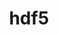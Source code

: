 ---
title: "hdf5"
layout: cache
categories: [package, develop]
meta: {"versions": ["1.10.7", "1.12.2", "1.12.3", "1.14.3", "1.8.23"], "compilers": ["apple-clang@=15.0.0", "cce@=15.0.1", "gcc@=10.3.0", "gcc@=11.1.0", "gcc@=11.3.0", "gcc@=11.4.0", "gcc@=7.3.1", "gcc@=7.5.0", "gcc@=9.4.0"], "oss": ["amzn2", "rhel8", "sle_hpc15", "ubuntu18.04", "ubuntu20.04", "ubuntu22.04", "ventura"], "platforms": ["darwin", "linux"], "targets": ["aarch64", "neoverse_n1", "neoverse_v1", "ppc64le", "x86_64_v3", "x86_64_v4", "zen4"], "stacks": ["aws-isc", "aws-isc-aarch64", "data-vis-sdk", "e4s", "e4s-cray-rhel", "e4s-cray-sles", "e4s-neoverse_v1", "e4s-oneapi", "e4s-power", "e4s-rocm-external", "ml-darwin-aarch64-mps", "ml-linux-x86_64-cpu", "ml-linux-x86_64-cuda", "ml-linux-x86_64-rocm", "radiuss", "radiuss-aws", "radiuss-aws-aarch64", "root", "tutorial"], "num_specs": 78, "num_specs_by_stack": {"root": 78, "ml-darwin-aarch64-mps": 2, "radiuss-aws-aarch64": 8, "aws-isc-aarch64": 4, "radiuss-aws": 4, "aws-isc": 2, "e4s-cray-rhel": 6, "e4s-cray-sles": 9, "radiuss": 3, "e4s-neoverse_v1": 4, "e4s-power": 4, "data-vis-sdk": 4, "e4s": 7, "e4s-rocm-external": 2, "e4s-oneapi": 4, "ml-linux-x86_64-cuda": 4, "ml-linux-x86_64-cpu": 4, "ml-linux-x86_64-rocm": 4, "tutorial": 5}}
spec_details: [{"hash": "w6j44mesx6oxnxbt3a5agaureo7ikvd2", "compiler": "apple-clang@=15.0.0", "versions": ["1.14.3"], "os": "ventura", "platform": "darwin", "target": "aarch64", "variants": ["api=default", "build_system=cmake", "build_type=Release", "~cxx", "~fortran", "generator=make", "+hl", "~ipo", "~java", "~map", "+mpi", "+shared", "~subfiling", "~szip", "~threadsafe", "+tools"], "stacks": ["root", "ml-darwin-aarch64-mps"], "size": "-", "tarball": "https://binaries.spack.io/develop/build_cache/darwin-ventura-aarch64/apple-clang-15.0.0/hdf5-1.14.3/darwin-ventura-aarch64-apple-clang-15.0.0-hdf5-1.14.3-w6j44mesx6oxnxbt3a5agaureo7ikvd2.spack"}, {"hash": "mkxjnukmoxqcc5aio3cix25zhbnwqliu", "compiler": "apple-clang@=15.0.0", "versions": ["1.14.3"], "os": "ventura", "platform": "darwin", "target": "aarch64", "variants": ["api=default", "build_system=cmake", "build_type=Release", "~cxx", "~fortran", "generator=make", "+hl", "~ipo", "~java", "~map", "+mpi", "+shared", "~subfiling", "~szip", "~threadsafe", "+tools"], "stacks": ["root", "ml-darwin-aarch64-mps"], "size": "-", "tarball": "https://binaries.spack.io/develop/build_cache/darwin-ventura-aarch64/apple-clang-15.0.0/hdf5-1.14.3/darwin-ventura-aarch64-apple-clang-15.0.0-hdf5-1.14.3-mkxjnukmoxqcc5aio3cix25zhbnwqliu.spack"}, {"hash": "2piynmoobma62sht6pl5xry23akftr3j", "compiler": "gcc@=7.3.1", "versions": ["1.8.23"], "os": "amzn2", "platform": "linux", "target": "aarch64", "variants": ["api=default", "build_system=cmake", "build_type=Release", "~cxx", "~fortran", "generator=make", "~hl", "~ipo", "+mpi", "+shared", "~szip", "~threadsafe", "+tools"], "stacks": ["radiuss-aws-aarch64", "root"], "size": "-", "tarball": "https://binaries.spack.io/develop/build_cache/linux-amzn2-aarch64/gcc-7.3.1/hdf5-1.8.23/linux-amzn2-aarch64-gcc-7.3.1-hdf5-1.8.23-2piynmoobma62sht6pl5xry23akftr3j.spack"}, {"hash": "suwgpa5pzandcepqpzhfvzpvi5xkcnt5", "compiler": "gcc@=7.3.1", "versions": ["1.8.23"], "os": "amzn2", "platform": "linux", "target": "aarch64", "variants": ["api=default", "build_system=cmake", "build_type=Release", "~cxx", "~fortran", "generator=make", "~hl", "~ipo", "+mpi", "+shared", "~szip", "~threadsafe", "+tools"], "stacks": ["radiuss-aws-aarch64", "root"], "size": "-", "tarball": "https://binaries.spack.io/develop/build_cache/linux-amzn2-aarch64/gcc-7.3.1/hdf5-1.8.23/linux-amzn2-aarch64-gcc-7.3.1-hdf5-1.8.23-suwgpa5pzandcepqpzhfvzpvi5xkcnt5.spack"}, {"hash": "ibppcrhogpcpcngiwhj5lsiihn53i2tt", "compiler": "gcc@=7.3.1", "versions": ["1.14.3"], "os": "amzn2", "platform": "linux", "target": "aarch64", "variants": ["api=default", "build_system=cmake", "build_type=Release", "~cxx", "~fortran", "generator=make", "~hl", "~ipo", "~java", "~map", "+mpi", "+shared", "~subfiling", "~szip", "~threadsafe", "+tools"], "stacks": ["radiuss-aws-aarch64", "root"], "size": "-", "tarball": "https://binaries.spack.io/develop/build_cache/linux-amzn2-aarch64/gcc-7.3.1/hdf5-1.14.3/linux-amzn2-aarch64-gcc-7.3.1-hdf5-1.14.3-ibppcrhogpcpcngiwhj5lsiihn53i2tt.spack"}, {"hash": "effp4lggtwrbllrvk7mp4nj5hsrsaoeo", "compiler": "gcc@=7.3.1", "versions": ["1.14.3"], "os": "amzn2", "platform": "linux", "target": "aarch64", "variants": ["api=default", "build_system=cmake", "build_type=Release", "~cxx", "~fortran", "generator=make", "~hl", "~ipo", "~java", "~map", "+mpi", "+shared", "~subfiling", "~szip", "~threadsafe", "+tools"], "stacks": ["radiuss-aws-aarch64", "root"], "size": "-", "tarball": "https://binaries.spack.io/develop/build_cache/linux-amzn2-aarch64/gcc-7.3.1/hdf5-1.14.3/linux-amzn2-aarch64-gcc-7.3.1-hdf5-1.14.3-effp4lggtwrbllrvk7mp4nj5hsrsaoeo.spack"}, {"hash": "ifa4kchyaeube4zmnpyzq4acxmuwgrpr", "compiler": "gcc@=7.3.1", "versions": ["1.14.3"], "os": "amzn2", "platform": "linux", "target": "aarch64", "variants": ["api=default", "build_system=cmake", "build_type=Release", "~cxx", "+fortran", "generator=make", "+hl", "~ipo", "~java", "~map", "+mpi", "+shared", "~subfiling", "~szip", "~threadsafe", "+tools"], "stacks": ["root", "aws-isc-aarch64"], "size": "-", "tarball": "https://binaries.spack.io/develop/build_cache/linux-amzn2-aarch64/gcc-7.3.1/hdf5-1.14.3/linux-amzn2-aarch64-gcc-7.3.1-hdf5-1.14.3-ifa4kchyaeube4zmnpyzq4acxmuwgrpr.spack"}, {"hash": "sbnvod7u4kxywbmoxrpcaahutnppewx3", "compiler": "gcc@=7.3.1", "versions": ["1.14.3"], "os": "amzn2", "platform": "linux", "target": "aarch64", "variants": ["api=default", "build_system=cmake", "build_type=Release", "~cxx", "+fortran", "generator=make", "+hl", "~ipo", "~java", "~map", "+mpi", "+shared", "~subfiling", "~szip", "~threadsafe", "+tools"], "stacks": ["root", "aws-isc-aarch64"], "size": "-", "tarball": "https://binaries.spack.io/develop/build_cache/linux-amzn2-aarch64/gcc-7.3.1/hdf5-1.14.3/linux-amzn2-aarch64-gcc-7.3.1-hdf5-1.14.3-sbnvod7u4kxywbmoxrpcaahutnppewx3.spack"}, {"hash": "wx65oyl555qv5wvefjgnb3stcswx7kml", "compiler": "gcc@=7.3.1", "versions": ["1.8.23"], "os": "amzn2", "platform": "linux", "target": "neoverse_n1", "variants": ["api=default", "build_system=cmake", "build_type=Release", "~cxx", "~fortran", "generator=make", "~hl", "~ipo", "+mpi", "+shared", "~szip", "~threadsafe", "+tools"], "stacks": ["radiuss-aws-aarch64", "root"], "size": "-", "tarball": "https://binaries.spack.io/develop/build_cache/linux-amzn2-neoverse_n1/gcc-7.3.1/hdf5-1.8.23/linux-amzn2-neoverse_n1-gcc-7.3.1-hdf5-1.8.23-wx65oyl555qv5wvefjgnb3stcswx7kml.spack"}, {"hash": "v2he4lygxdnhc5y3svlltsx3fliiysxe", "compiler": "gcc@=7.3.1", "versions": ["1.8.23"], "os": "amzn2", "platform": "linux", "target": "neoverse_n1", "variants": ["api=default", "build_system=cmake", "build_type=Release", "~cxx", "~fortran", "generator=make", "~hl", "~ipo", "+mpi", "+shared", "~szip", "~threadsafe", "+tools"], "stacks": ["radiuss-aws-aarch64", "root"], "size": "-", "tarball": "https://binaries.spack.io/develop/build_cache/linux-amzn2-neoverse_n1/gcc-7.3.1/hdf5-1.8.23/linux-amzn2-neoverse_n1-gcc-7.3.1-hdf5-1.8.23-v2he4lygxdnhc5y3svlltsx3fliiysxe.spack"}, {"hash": "v2hcpgv72qmytfmiqdbrwtfyllclgygh", "compiler": "gcc@=7.3.1", "versions": ["1.14.3"], "os": "amzn2", "platform": "linux", "target": "neoverse_n1", "variants": ["api=default", "build_system=cmake", "build_type=Release", "~cxx", "~fortran", "generator=make", "~hl", "~ipo", "~java", "~map", "+mpi", "+shared", "~subfiling", "~szip", "~threadsafe", "+tools"], "stacks": ["radiuss-aws-aarch64", "root"], "size": "-", "tarball": "https://binaries.spack.io/develop/build_cache/linux-amzn2-neoverse_n1/gcc-7.3.1/hdf5-1.14.3/linux-amzn2-neoverse_n1-gcc-7.3.1-hdf5-1.14.3-v2hcpgv72qmytfmiqdbrwtfyllclgygh.spack"}, {"hash": "nijcjyf33okcesq2effbmkot2p62cqac", "compiler": "gcc@=7.3.1", "versions": ["1.14.3"], "os": "amzn2", "platform": "linux", "target": "neoverse_n1", "variants": ["api=default", "build_system=cmake", "build_type=Release", "~cxx", "~fortran", "generator=make", "~hl", "~ipo", "~java", "~map", "+mpi", "+shared", "~subfiling", "~szip", "~threadsafe", "+tools"], "stacks": ["radiuss-aws-aarch64", "root"], "size": "-", "tarball": "https://binaries.spack.io/develop/build_cache/linux-amzn2-neoverse_n1/gcc-7.3.1/hdf5-1.14.3/linux-amzn2-neoverse_n1-gcc-7.3.1-hdf5-1.14.3-nijcjyf33okcesq2effbmkot2p62cqac.spack"}, {"hash": "fw24brmb6vcle4x3ynlbrfrjcswsezwx", "compiler": "gcc@=7.3.1", "versions": ["1.14.3"], "os": "amzn2", "platform": "linux", "target": "neoverse_n1", "variants": ["api=default", "build_system=cmake", "build_type=Release", "~cxx", "+fortran", "generator=make", "+hl", "~ipo", "~java", "~map", "+mpi", "+shared", "~subfiling", "~szip", "~threadsafe", "+tools"], "stacks": ["root", "aws-isc-aarch64"], "size": "-", "tarball": "https://binaries.spack.io/develop/build_cache/linux-amzn2-neoverse_n1/gcc-7.3.1/hdf5-1.14.3/linux-amzn2-neoverse_n1-gcc-7.3.1-hdf5-1.14.3-fw24brmb6vcle4x3ynlbrfrjcswsezwx.spack"}, {"hash": "m7pas4si5wzai3emzsnnxafxqfbqy3lx", "compiler": "gcc@=7.3.1", "versions": ["1.14.3"], "os": "amzn2", "platform": "linux", "target": "neoverse_n1", "variants": ["api=default", "build_system=cmake", "build_type=Release", "~cxx", "+fortran", "generator=make", "+hl", "~ipo", "~java", "~map", "+mpi", "+shared", "~subfiling", "~szip", "~threadsafe", "+tools"], "stacks": ["root", "aws-isc-aarch64"], "size": "-", "tarball": "https://binaries.spack.io/develop/build_cache/linux-amzn2-neoverse_n1/gcc-7.3.1/hdf5-1.14.3/linux-amzn2-neoverse_n1-gcc-7.3.1-hdf5-1.14.3-m7pas4si5wzai3emzsnnxafxqfbqy3lx.spack"}, {"hash": "ej24xgcoqjyurhv7rziqzj2mtmi2jzvv", "compiler": "gcc@=7.3.1", "versions": ["1.14.3"], "os": "amzn2", "platform": "linux", "target": "x86_64_v3", "variants": ["api=default", "build_system=cmake", "build_type=Release", "~cxx", "~fortran", "generator=make", "~hl", "~ipo", "~java", "~map", "+mpi", "+shared", "~subfiling", "~szip", "~threadsafe", "+tools"], "stacks": ["radiuss-aws", "root"], "size": "-", "tarball": "https://binaries.spack.io/develop/build_cache/linux-amzn2-x86_64_v3/gcc-7.3.1/hdf5-1.14.3/linux-amzn2-x86_64_v3-gcc-7.3.1-hdf5-1.14.3-ej24xgcoqjyurhv7rziqzj2mtmi2jzvv.spack"}, {"hash": "dk24yq2ejlocpm72vhoyvdfmmoenplu6", "compiler": "gcc@=7.3.1", "versions": ["1.8.23"], "os": "amzn2", "platform": "linux", "target": "x86_64_v3", "variants": ["api=default", "build_system=cmake", "build_type=Release", "~cxx", "~fortran", "generator=make", "~hl", "~ipo", "+mpi", "+shared", "~szip", "~threadsafe", "+tools"], "stacks": ["radiuss-aws", "root"], "size": "-", "tarball": "https://binaries.spack.io/develop/build_cache/linux-amzn2-x86_64_v3/gcc-7.3.1/hdf5-1.8.23/linux-amzn2-x86_64_v3-gcc-7.3.1-hdf5-1.8.23-dk24yq2ejlocpm72vhoyvdfmmoenplu6.spack"}, {"hash": "igwcrnvchi5gdhahwg4alcrpek2ukik7", "compiler": "gcc@=7.3.1", "versions": ["1.8.23"], "os": "amzn2", "platform": "linux", "target": "x86_64_v3", "variants": ["api=default", "build_system=cmake", "build_type=Release", "~cxx", "~fortran", "generator=make", "~hl", "~ipo", "+mpi", "+shared", "~szip", "~threadsafe", "+tools"], "stacks": ["radiuss-aws", "root"], "size": "-", "tarball": "https://binaries.spack.io/develop/build_cache/linux-amzn2-x86_64_v3/gcc-7.3.1/hdf5-1.8.23/linux-amzn2-x86_64_v3-gcc-7.3.1-hdf5-1.8.23-igwcrnvchi5gdhahwg4alcrpek2ukik7.spack"}, {"hash": "3tfk3glrxla3fbf6qfnjckotfgoue2qp", "compiler": "gcc@=7.3.1", "versions": ["1.14.3"], "os": "amzn2", "platform": "linux", "target": "x86_64_v3", "variants": ["api=default", "build_system=cmake", "build_type=Release", "~cxx", "+fortran", "generator=make", "+hl", "~ipo", "~java", "~map", "+mpi", "+shared", "~subfiling", "~szip", "~threadsafe", "+tools"], "stacks": ["aws-isc", "root"], "size": "-", "tarball": "https://binaries.spack.io/develop/build_cache/linux-amzn2-x86_64_v3/gcc-7.3.1/hdf5-1.14.3/linux-amzn2-x86_64_v3-gcc-7.3.1-hdf5-1.14.3-3tfk3glrxla3fbf6qfnjckotfgoue2qp.spack"}, {"hash": "xamgc6rbltcmorykhzdn4ti6iq32idqc", "compiler": "gcc@=7.3.1", "versions": ["1.14.3"], "os": "amzn2", "platform": "linux", "target": "x86_64_v3", "variants": ["api=default", "build_system=cmake", "build_type=Release", "~cxx", "+fortran", "generator=make", "+hl", "~ipo", "~java", "~map", "+mpi", "+shared", "~subfiling", "~szip", "~threadsafe", "+tools"], "stacks": ["aws-isc", "root"], "size": "-", "tarball": "https://binaries.spack.io/develop/build_cache/linux-amzn2-x86_64_v3/gcc-7.3.1/hdf5-1.14.3/linux-amzn2-x86_64_v3-gcc-7.3.1-hdf5-1.14.3-xamgc6rbltcmorykhzdn4ti6iq32idqc.spack"}, {"hash": "zpfy4zppzp6xx2le5g4pxeyxrcphkliz", "compiler": "gcc@=7.3.1", "versions": ["1.14.3"], "os": "amzn2", "platform": "linux", "target": "x86_64_v3", "variants": ["api=default", "build_system=cmake", "build_type=Release", "~cxx", "~fortran", "generator=make", "~hl", "~ipo", "~java", "~map", "+mpi", "+shared", "~subfiling", "~szip", "~threadsafe", "+tools"], "stacks": ["radiuss-aws", "root"], "size": "-", "tarball": "https://binaries.spack.io/develop/build_cache/linux-amzn2-x86_64_v3/gcc-7.3.1/hdf5-1.14.3/linux-amzn2-x86_64_v3-gcc-7.3.1-hdf5-1.14.3-zpfy4zppzp6xx2le5g4pxeyxrcphkliz.spack"}, {"hash": "lrkvukjcsbdefjyosdqp5eqxlql7fxwr", "compiler": "cce@=15.0.1", "versions": ["1.14.3"], "os": "rhel8", "platform": "linux", "target": "zen4", "variants": ["api=default", "build_system=cmake", "build_type=Release", "~cxx", "+fortran", "generator=make", "+hl", "~ipo", "~java", "~map", "+mpi", "+shared", "~subfiling", "~szip", "+threadsafe", "+tools"], "stacks": ["root", "e4s-cray-rhel"], "size": "-", "tarball": "https://binaries.spack.io/develop/build_cache/linux-rhel8-zen4/cce-15.0.1/hdf5-1.14.3/linux-rhel8-zen4-cce-15.0.1-hdf5-1.14.3-lrkvukjcsbdefjyosdqp5eqxlql7fxwr.spack"}, {"hash": "jambtgl5cgmosmzabsu2xl2i3nfruf5r", "compiler": "cce@=15.0.1", "versions": ["1.14.3"], "os": "rhel8", "platform": "linux", "target": "zen4", "variants": ["api=default", "build_system=cmake", "build_type=Release", "~cxx", "+fortran", "generator=make", "+hl", "~ipo", "~java", "~map", "+mpi", "+shared", "~subfiling", "~szip", "~threadsafe", "+tools"], "stacks": ["root", "e4s-cray-rhel"], "size": "-", "tarball": "https://binaries.spack.io/develop/build_cache/linux-rhel8-zen4/cce-15.0.1/hdf5-1.14.3/linux-rhel8-zen4-cce-15.0.1-hdf5-1.14.3-jambtgl5cgmosmzabsu2xl2i3nfruf5r.spack"}, {"hash": "u6gjkv7zgmtbrfvl3n2ellsaf55cp2eu", "compiler": "cce@=15.0.1", "versions": ["1.8.23"], "os": "rhel8", "platform": "linux", "target": "zen4", "variants": ["api=default", "build_system=cmake", "build_type=Release", "~cxx", "+fortran", "generator=make", "+hl", "~ipo", "+mpi", "+shared", "~szip", "~threadsafe", "+tools"], "stacks": ["root", "e4s-cray-rhel"], "size": "-", "tarball": "https://binaries.spack.io/develop/build_cache/linux-rhel8-zen4/cce-15.0.1/hdf5-1.8.23/linux-rhel8-zen4-cce-15.0.1-hdf5-1.8.23-u6gjkv7zgmtbrfvl3n2ellsaf55cp2eu.spack"}, {"hash": "slfy3jxu5rm3zodxg6ileg4p3l73ajhr", "compiler": "cce@=15.0.1", "versions": ["1.14.3"], "os": "rhel8", "platform": "linux", "target": "zen4", "variants": ["api=default", "build_system=cmake", "build_type=Release", "~cxx", "+fortran", "generator=make", "+hl", "~ipo", "~java", "~map", "+mpi", "+shared", "~subfiling", "~szip", "~threadsafe", "+tools"], "stacks": ["root", "e4s-cray-rhel"], "size": "-", "tarball": "https://binaries.spack.io/develop/build_cache/linux-rhel8-zen4/cce-15.0.1/hdf5-1.14.3/linux-rhel8-zen4-cce-15.0.1-hdf5-1.14.3-slfy3jxu5rm3zodxg6ileg4p3l73ajhr.spack"}, {"hash": "wgjvkzxviy6h2c5uq6uxtkspyfdwaekc", "compiler": "cce@=15.0.1", "versions": ["1.8.23"], "os": "rhel8", "platform": "linux", "target": "zen4", "variants": ["api=default", "build_system=cmake", "build_type=Release", "~cxx", "+fortran", "generator=make", "+hl", "~ipo", "+mpi", "+shared", "~szip", "~threadsafe", "+tools"], "stacks": ["root", "e4s-cray-rhel"], "size": "-", "tarball": "https://binaries.spack.io/develop/build_cache/linux-rhel8-zen4/cce-15.0.1/hdf5-1.8.23/linux-rhel8-zen4-cce-15.0.1-hdf5-1.8.23-wgjvkzxviy6h2c5uq6uxtkspyfdwaekc.spack"}, {"hash": "jxnccyhxjah4n2wjpvt3xazggzchwl2q", "compiler": "cce@=15.0.1", "versions": ["1.14.3"], "os": "rhel8", "platform": "linux", "target": "zen4", "variants": ["api=default", "build_system=cmake", "build_type=Release", "~cxx", "+fortran", "generator=make", "+hl", "~ipo", "~java", "~map", "+mpi", "+shared", "~subfiling", "~szip", "+threadsafe", "+tools"], "stacks": ["root", "e4s-cray-rhel"], "size": "-", "tarball": "https://binaries.spack.io/develop/build_cache/linux-rhel8-zen4/cce-15.0.1/hdf5-1.14.3/linux-rhel8-zen4-cce-15.0.1-hdf5-1.14.3-jxnccyhxjah4n2wjpvt3xazggzchwl2q.spack"}, {"hash": "ixk7sxkoh3nr5qsf3jl2yqwnxquhfyxg", "compiler": "gcc@=10.3.0", "versions": ["1.8.23"], "os": "sle_hpc15", "platform": "linux", "target": "x86_64_v4", "variants": ["api=default", "build_system=cmake", "build_type=Release", "~cxx", "+fortran", "generator=make", "+hl", "~ipo", "+mpi", "+shared", "~szip", "~threadsafe", "+tools"], "stacks": ["e4s-cray-sles", "root"], "size": "-", "tarball": "https://binaries.spack.io/develop/build_cache/linux-sle_hpc15-x86_64_v4/gcc-10.3.0/hdf5-1.8.23/linux-sle_hpc15-x86_64_v4-gcc-10.3.0-hdf5-1.8.23-ixk7sxkoh3nr5qsf3jl2yqwnxquhfyxg.spack"}, {"hash": "7e6zsask3q3ziysrdvx33y5eels5icon", "compiler": "gcc@=10.3.0", "versions": ["1.8.23"], "os": "sle_hpc15", "platform": "linux", "target": "x86_64_v4", "variants": ["api=default", "build_system=cmake", "build_type=Release", "~cxx", "+fortran", "generator=make", "+hl", "~ipo", "+mpi", "+shared", "~szip", "~threadsafe", "+tools"], "stacks": ["e4s-cray-sles", "root"], "size": "-", "tarball": "https://binaries.spack.io/develop/build_cache/linux-sle_hpc15-x86_64_v4/gcc-10.3.0/hdf5-1.8.23/linux-sle_hpc15-x86_64_v4-gcc-10.3.0-hdf5-1.8.23-7e6zsask3q3ziysrdvx33y5eels5icon.spack"}, {"hash": "ra2kyohucgmxo4ltjfdyeo63matr2mq3", "compiler": "gcc@=10.3.0", "versions": ["1.8.23"], "os": "sle_hpc15", "platform": "linux", "target": "x86_64_v4", "variants": ["api=default", "build_system=cmake", "build_type=Release", "~cxx", "+fortran", "generator=make", "+hl", "~ipo", "+mpi", "+shared", "~szip", "~threadsafe", "+tools"], "stacks": ["e4s-cray-sles", "root"], "size": "-", "tarball": "https://binaries.spack.io/develop/build_cache/linux-sle_hpc15-x86_64_v4/gcc-10.3.0/hdf5-1.8.23/linux-sle_hpc15-x86_64_v4-gcc-10.3.0-hdf5-1.8.23-ra2kyohucgmxo4ltjfdyeo63matr2mq3.spack"}, {"hash": "epr5iocq4jjrvsq7o7jhh2xfdmo5iral", "compiler": "gcc@=10.3.0", "versions": ["1.14.3"], "os": "sle_hpc15", "platform": "linux", "target": "x86_64_v4", "variants": ["api=default", "build_system=cmake", "build_type=Release", "~cxx", "+fortran", "generator=make", "+hl", "~ipo", "~java", "~map", "+mpi", "+shared", "~subfiling", "~szip", "~threadsafe", "+tools"], "stacks": ["e4s-cray-sles", "root"], "size": "-", "tarball": "https://binaries.spack.io/develop/build_cache/linux-sle_hpc15-x86_64_v4/gcc-10.3.0/hdf5-1.14.3/linux-sle_hpc15-x86_64_v4-gcc-10.3.0-hdf5-1.14.3-epr5iocq4jjrvsq7o7jhh2xfdmo5iral.spack"}, {"hash": "yka5n6rcrrgb7nkassd2n2giorfv6jqc", "compiler": "gcc@=10.3.0", "versions": ["1.14.3"], "os": "sle_hpc15", "platform": "linux", "target": "x86_64_v4", "variants": ["api=default", "build_system=cmake", "build_type=Release", "~cxx", "+fortran", "generator=make", "+hl", "~ipo", "~java", "~map", "+mpi", "+shared", "~subfiling", "~szip", "~threadsafe", "+tools"], "stacks": ["e4s-cray-sles", "root"], "size": "-", "tarball": "https://binaries.spack.io/develop/build_cache/linux-sle_hpc15-x86_64_v4/gcc-10.3.0/hdf5-1.14.3/linux-sle_hpc15-x86_64_v4-gcc-10.3.0-hdf5-1.14.3-yka5n6rcrrgb7nkassd2n2giorfv6jqc.spack"}, {"hash": "dzvbzw23oqyrj7qh2puvbojnrjws7jhy", "compiler": "gcc@=10.3.0", "versions": ["1.14.3"], "os": "sle_hpc15", "platform": "linux", "target": "x86_64_v4", "variants": ["api=default", "build_system=cmake", "build_type=Release", "~cxx", "+fortran", "generator=make", "+hl", "~ipo", "~java", "~map", "+mpi", "+shared", "~subfiling", "~szip", "~threadsafe", "+tools"], "stacks": ["e4s-cray-sles", "root"], "size": "-", "tarball": "https://binaries.spack.io/develop/build_cache/linux-sle_hpc15-x86_64_v4/gcc-10.3.0/hdf5-1.14.3/linux-sle_hpc15-x86_64_v4-gcc-10.3.0-hdf5-1.14.3-dzvbzw23oqyrj7qh2puvbojnrjws7jhy.spack"}, {"hash": "od4zieji7b6s23pj7ttnexkyacwllakz", "compiler": "gcc@=10.3.0", "versions": ["1.14.3"], "os": "sle_hpc15", "platform": "linux", "target": "x86_64_v4", "variants": ["api=default", "build_system=cmake", "build_type=Release", "~cxx", "+fortran", "generator=make", "+hl", "~ipo", "~java", "~map", "+mpi", "+shared", "~subfiling", "~szip", "+threadsafe", "+tools"], "stacks": ["e4s-cray-sles", "root"], "size": "-", "tarball": "https://binaries.spack.io/develop/build_cache/linux-sle_hpc15-x86_64_v4/gcc-10.3.0/hdf5-1.14.3/linux-sle_hpc15-x86_64_v4-gcc-10.3.0-hdf5-1.14.3-od4zieji7b6s23pj7ttnexkyacwllakz.spack"}, {"hash": "vk5ucfidssvedeupxqoeuhi56y6v76x3", "compiler": "gcc@=10.3.0", "versions": ["1.14.3"], "os": "sle_hpc15", "platform": "linux", "target": "x86_64_v4", "variants": ["api=default", "build_system=cmake", "build_type=Release", "~cxx", "+fortran", "generator=make", "+hl", "~ipo", "~java", "~map", "+mpi", "+shared", "~subfiling", "~szip", "+threadsafe", "+tools"], "stacks": ["e4s-cray-sles", "root"], "size": "-", "tarball": "https://binaries.spack.io/develop/build_cache/linux-sle_hpc15-x86_64_v4/gcc-10.3.0/hdf5-1.14.3/linux-sle_hpc15-x86_64_v4-gcc-10.3.0-hdf5-1.14.3-vk5ucfidssvedeupxqoeuhi56y6v76x3.spack"}, {"hash": "inl4zm2ytxnkkqpnmk6cb7actc552gvk", "compiler": "gcc@=10.3.0", "versions": ["1.14.3"], "os": "sle_hpc15", "platform": "linux", "target": "x86_64_v4", "variants": ["api=default", "build_system=cmake", "build_type=Release", "~cxx", "+fortran", "generator=make", "+hl", "~ipo", "~java", "~map", "+mpi", "+shared", "~subfiling", "~szip", "+threadsafe", "+tools"], "stacks": ["e4s-cray-sles", "root"], "size": "-", "tarball": "https://binaries.spack.io/develop/build_cache/linux-sle_hpc15-x86_64_v4/gcc-10.3.0/hdf5-1.14.3/linux-sle_hpc15-x86_64_v4-gcc-10.3.0-hdf5-1.14.3-inl4zm2ytxnkkqpnmk6cb7actc552gvk.spack"}, {"hash": "fum37sjnwdjxvztxlbv3afhn4sloxhui", "compiler": "gcc@=7.5.0", "versions": ["1.8.23"], "os": "ubuntu18.04", "platform": "linux", "target": "x86_64_v3", "variants": ["api=default", "build_system=cmake", "build_type=Release", "~cxx", "~fortran", "generator=make", "~hl", "~ipo", "+mpi", "+shared", "~szip", "~threadsafe", "+tools"], "stacks": ["radiuss", "root"], "size": "-", "tarball": "https://binaries.spack.io/develop/build_cache/linux-ubuntu18.04-x86_64_v3/gcc-7.5.0/hdf5-1.8.23/linux-ubuntu18.04-x86_64_v3-gcc-7.5.0-hdf5-1.8.23-fum37sjnwdjxvztxlbv3afhn4sloxhui.spack"}, {"hash": "jcahakgnc4a24cxs5auvlp2we3bvxja6", "compiler": "gcc@=7.5.0", "versions": ["1.8.23"], "os": "ubuntu18.04", "platform": "linux", "target": "x86_64_v3", "variants": ["api=default", "build_system=cmake", "build_type=Release", "~cxx", "~fortran", "generator=make", "~hl", "~ipo", "+mpi", "+shared", "~szip", "~threadsafe", "+tools"], "stacks": ["radiuss", "root"], "size": "-", "tarball": "https://binaries.spack.io/develop/build_cache/linux-ubuntu18.04-x86_64_v3/gcc-7.5.0/hdf5-1.8.23/linux-ubuntu18.04-x86_64_v3-gcc-7.5.0-hdf5-1.8.23-jcahakgnc4a24cxs5auvlp2we3bvxja6.spack"}, {"hash": "vqhj7qgoxvm5oseb64pbgt4np7525mua", "compiler": "gcc@=7.5.0", "versions": ["1.14.3"], "os": "ubuntu18.04", "platform": "linux", "target": "x86_64_v3", "variants": ["api=default", "build_system=cmake", "build_type=Release", "~cxx", "~fortran", "generator=make", "~hl", "~ipo", "~java", "~map", "+mpi", "+shared", "~subfiling", "~szip", "~threadsafe", "+tools"], "stacks": ["radiuss", "root"], "size": "-", "tarball": "https://binaries.spack.io/develop/build_cache/linux-ubuntu18.04-x86_64_v3/gcc-7.5.0/hdf5-1.14.3/linux-ubuntu18.04-x86_64_v3-gcc-7.5.0-hdf5-1.14.3-vqhj7qgoxvm5oseb64pbgt4np7525mua.spack"}, {"hash": "gto7ihzd7jyx7bwupcej6ffdnhfjwxgl", "compiler": "gcc@=11.4.0", "versions": ["1.14.3"], "os": "ubuntu20.04", "platform": "linux", "target": "neoverse_v1", "variants": ["api=default", "build_system=cmake", "build_type=Release", "~cxx", "+fortran", "generator=make", "+hl", "~ipo", "~java", "~map", "+mpi", "+shared", "~subfiling", "~szip", "+threadsafe", "+tools"], "stacks": ["root", "e4s-neoverse_v1"], "size": "-", "tarball": "https://binaries.spack.io/develop/build_cache/linux-ubuntu20.04-neoverse_v1/gcc-11.4.0/hdf5-1.14.3/linux-ubuntu20.04-neoverse_v1-gcc-11.4.0-hdf5-1.14.3-gto7ihzd7jyx7bwupcej6ffdnhfjwxgl.spack"}, {"hash": "xsn5f3k5xt4ldu7t37vqkk226pljai2p", "compiler": "gcc@=11.4.0", "versions": ["1.14.3"], "os": "ubuntu20.04", "platform": "linux", "target": "neoverse_v1", "variants": ["api=default", "build_system=cmake", "build_type=Release", "~cxx", "+fortran", "generator=make", "+hl", "~ipo", "~java", "~map", "+mpi", "+shared", "~subfiling", "~szip", "~threadsafe", "+tools"], "stacks": ["root", "e4s-neoverse_v1"], "size": "-", "tarball": "https://binaries.spack.io/develop/build_cache/linux-ubuntu20.04-neoverse_v1/gcc-11.4.0/hdf5-1.14.3/linux-ubuntu20.04-neoverse_v1-gcc-11.4.0-hdf5-1.14.3-xsn5f3k5xt4ldu7t37vqkk226pljai2p.spack"}, {"hash": "ml2vi7vqphdpumiuwlyax7cizw4umenz", "compiler": "gcc@=11.4.0", "versions": ["1.8.23"], "os": "ubuntu20.04", "platform": "linux", "target": "neoverse_v1", "variants": ["api=default", "build_system=cmake", "build_type=Release", "~cxx", "+fortran", "generator=make", "+hl", "~ipo", "+mpi", "+shared", "~szip", "~threadsafe", "+tools"], "stacks": ["root", "e4s-neoverse_v1"], "size": "-", "tarball": "https://binaries.spack.io/develop/build_cache/linux-ubuntu20.04-neoverse_v1/gcc-11.4.0/hdf5-1.8.23/linux-ubuntu20.04-neoverse_v1-gcc-11.4.0-hdf5-1.8.23-ml2vi7vqphdpumiuwlyax7cizw4umenz.spack"}, {"hash": "3veilgk5ie7uhdevjw25mwxzjjmoo3v5", "compiler": "gcc@=11.4.0", "versions": ["1.8.23"], "os": "ubuntu20.04", "platform": "linux", "target": "neoverse_v1", "variants": ["api=default", "build_system=cmake", "build_type=Release", "~cxx", "+fortran", "generator=make", "+hl", "~ipo", "+mpi", "+shared", "~szip", "~threadsafe", "+tools"], "stacks": ["root", "e4s-neoverse_v1"], "size": "-", "tarball": "https://binaries.spack.io/develop/build_cache/linux-ubuntu20.04-neoverse_v1/gcc-11.4.0/hdf5-1.8.23/linux-ubuntu20.04-neoverse_v1-gcc-11.4.0-hdf5-1.8.23-3veilgk5ie7uhdevjw25mwxzjjmoo3v5.spack"}, {"hash": "igc3ktk3ida7ou34xe4f4kkhwpthdtwl", "compiler": "gcc@=9.4.0", "versions": ["1.14.3"], "os": "ubuntu20.04", "platform": "linux", "target": "ppc64le", "variants": ["api=default", "build_system=cmake", "build_type=Release", "~cxx", "+fortran", "generator=make", "+hl", "~ipo", "~java", "~map", "+mpi", "+shared", "~subfiling", "~szip", "~threadsafe", "+tools"], "stacks": ["e4s-power", "root"], "size": "-", "tarball": "https://binaries.spack.io/develop/build_cache/linux-ubuntu20.04-ppc64le/gcc-9.4.0/hdf5-1.14.3/linux-ubuntu20.04-ppc64le-gcc-9.4.0-hdf5-1.14.3-igc3ktk3ida7ou34xe4f4kkhwpthdtwl.spack"}, {"hash": "ikhdvr5y3o6clernhojv42susiijjrnb", "compiler": "gcc@=9.4.0", "versions": ["1.14.3"], "os": "ubuntu20.04", "platform": "linux", "target": "ppc64le", "variants": ["api=default", "build_system=cmake", "build_type=Release", "~cxx", "+fortran", "generator=make", "+hl", "~ipo", "~java", "~map", "+mpi", "+shared", "~subfiling", "~szip", "+threadsafe", "+tools"], "stacks": ["e4s-power", "root"], "size": "-", "tarball": "https://binaries.spack.io/develop/build_cache/linux-ubuntu20.04-ppc64le/gcc-9.4.0/hdf5-1.14.3/linux-ubuntu20.04-ppc64le-gcc-9.4.0-hdf5-1.14.3-ikhdvr5y3o6clernhojv42susiijjrnb.spack"}, {"hash": "pkxf2qrf2dpyvzcnblpignas6jyvez73", "compiler": "gcc@=9.4.0", "versions": ["1.8.23"], "os": "ubuntu20.04", "platform": "linux", "target": "ppc64le", "variants": ["api=default", "build_system=cmake", "build_type=Release", "~cxx", "+fortran", "generator=make", "+hl", "~ipo", "+mpi", "+shared", "~szip", "~threadsafe", "+tools"], "stacks": ["e4s-power", "root"], "size": "-", "tarball": "https://binaries.spack.io/develop/build_cache/linux-ubuntu20.04-ppc64le/gcc-9.4.0/hdf5-1.8.23/linux-ubuntu20.04-ppc64le-gcc-9.4.0-hdf5-1.8.23-pkxf2qrf2dpyvzcnblpignas6jyvez73.spack"}, {"hash": "vj6ivkgvl6rqdpdwis5p6lrkx3uii365", "compiler": "gcc@=9.4.0", "versions": ["1.8.23"], "os": "ubuntu20.04", "platform": "linux", "target": "ppc64le", "variants": ["api=default", "build_system=cmake", "build_type=Release", "~cxx", "+fortran", "generator=make", "+hl", "~ipo", "+mpi", "+shared", "~szip", "~threadsafe", "+tools"], "stacks": ["e4s-power", "root"], "size": "-", "tarball": "https://binaries.spack.io/develop/build_cache/linux-ubuntu20.04-ppc64le/gcc-9.4.0/hdf5-1.8.23/linux-ubuntu20.04-ppc64le-gcc-9.4.0-hdf5-1.8.23-vj6ivkgvl6rqdpdwis5p6lrkx3uii365.spack"}, {"hash": "kd3tkp5652bde252qzjkh2ehxomdqocv", "compiler": "gcc@=11.1.0", "versions": ["1.14.3"], "os": "ubuntu20.04", "platform": "linux", "target": "x86_64_v3", "variants": ["api=default", "build_system=cmake", "build_type=Release", "~cxx", "+fortran", "generator=make", "+hl", "~ipo", "~java", "~map", "+mpi", "+shared", "~subfiling", "~szip", "+threadsafe", "+tools"], "stacks": ["data-vis-sdk", "root"], "size": "-", "tarball": "https://binaries.spack.io/develop/build_cache/linux-ubuntu20.04-x86_64_v3/gcc-11.1.0/hdf5-1.14.3/linux-ubuntu20.04-x86_64_v3-gcc-11.1.0-hdf5-1.14.3-kd3tkp5652bde252qzjkh2ehxomdqocv.spack"}, {"hash": "byvl7hys6tpl6jk74htbknelbfuzb3go", "compiler": "gcc@=11.1.0", "versions": ["1.14.3"], "os": "ubuntu20.04", "platform": "linux", "target": "x86_64_v3", "variants": ["api=default", "build_system=cmake", "build_type=Release", "~cxx", "+fortran", "generator=make", "+hl", "~ipo", "~java", "~map", "+mpi", "+shared", "~subfiling", "~szip", "+threadsafe", "+tools"], "stacks": ["data-vis-sdk", "root"], "size": "-", "tarball": "https://binaries.spack.io/develop/build_cache/linux-ubuntu20.04-x86_64_v3/gcc-11.1.0/hdf5-1.14.3/linux-ubuntu20.04-x86_64_v3-gcc-11.1.0-hdf5-1.14.3-byvl7hys6tpl6jk74htbknelbfuzb3go.spack"}, {"hash": "yx4btlk6u2cmpn2vt3kl4qy5az7pc4rn", "compiler": "gcc@=11.1.0", "versions": ["1.12.2"], "os": "ubuntu20.04", "platform": "linux", "target": "x86_64_v3", "variants": ["api=default", "build_system=cmake", "build_type=Release", "~cxx", "+fortran", "generator=make", "+hl", "~ipo", "~java", "+mpi", "+shared", "~szip", "~threadsafe", "+tools"], "stacks": ["data-vis-sdk", "root"], "size": "-", "tarball": "https://binaries.spack.io/develop/build_cache/linux-ubuntu20.04-x86_64_v3/gcc-11.1.0/hdf5-1.12.2/linux-ubuntu20.04-x86_64_v3-gcc-11.1.0-hdf5-1.12.2-yx4btlk6u2cmpn2vt3kl4qy5az7pc4rn.spack"}, {"hash": "gfm4ywexn7c2dmmwsc3pku2xy7z66icj", "compiler": "gcc@=11.1.0", "versions": ["1.12.3"], "os": "ubuntu20.04", "platform": "linux", "target": "x86_64_v3", "variants": ["api=default", "build_system=cmake", "build_type=Release", "~cxx", "+fortran", "generator=make", "+hl", "~ipo", "~java", "+mpi", "+shared", "~szip", "~threadsafe", "+tools"], "stacks": ["data-vis-sdk", "root"], "size": "-", "tarball": "https://binaries.spack.io/develop/build_cache/linux-ubuntu20.04-x86_64_v3/gcc-11.1.0/hdf5-1.12.3/linux-ubuntu20.04-x86_64_v3-gcc-11.1.0-hdf5-1.12.3-gfm4ywexn7c2dmmwsc3pku2xy7z66icj.spack"}, {"hash": "jczchklq4rhddrhz6irkbydiagot7irk", "compiler": "gcc@=11.4.0", "versions": ["1.12.3"], "os": "ubuntu20.04", "platform": "linux", "target": "x86_64_v3", "variants": ["api=default", "build_system=cmake", "build_type=Release", "~cxx", "+fortran", "generator=make", "+hl", "~ipo", "~java", "+mpi", "+shared", "~szip", "~threadsafe", "+tools"], "stacks": ["root", "e4s"], "size": "-", "tarball": "https://binaries.spack.io/develop/build_cache/linux-ubuntu20.04-x86_64_v3/gcc-11.4.0/hdf5-1.12.3/linux-ubuntu20.04-x86_64_v3-gcc-11.4.0-hdf5-1.12.3-jczchklq4rhddrhz6irkbydiagot7irk.spack"}, {"hash": "rdgyt4fvgbjkpja275vxohvffr4aycga", "compiler": "gcc@=11.4.0", "versions": ["1.14.3"], "os": "ubuntu20.04", "platform": "linux", "target": "x86_64_v3", "variants": ["api=default", "build_system=cmake", "build_type=Release", "~cxx", "+fortran", "generator=make", "+hl", "~ipo", "~java", "~map", "+mpi", "+shared", "~subfiling", "~szip", "~threadsafe", "+tools"], "stacks": ["e4s-rocm-external", "root", "e4s"], "size": "-", "tarball": "https://binaries.spack.io/develop/build_cache/linux-ubuntu20.04-x86_64_v3/gcc-11.4.0/hdf5-1.14.3/linux-ubuntu20.04-x86_64_v3-gcc-11.4.0-hdf5-1.14.3-rdgyt4fvgbjkpja275vxohvffr4aycga.spack"}, {"hash": "xdbjyu2eppg57pumapdnbcyyjmbmzo7f", "compiler": "gcc@=11.4.0", "versions": ["1.12.3"], "os": "ubuntu20.04", "platform": "linux", "target": "x86_64_v3", "variants": ["api=default", "build_system=cmake", "build_type=Release", "~cxx", "+fortran", "generator=make", "+hl", "~ipo", "~java", "+mpi", "+shared", "~szip", "~threadsafe", "+tools"], "stacks": ["root", "e4s"], "size": "-", "tarball": "https://binaries.spack.io/develop/build_cache/linux-ubuntu20.04-x86_64_v3/gcc-11.4.0/hdf5-1.12.3/linux-ubuntu20.04-x86_64_v3-gcc-11.4.0-hdf5-1.12.3-xdbjyu2eppg57pumapdnbcyyjmbmzo7f.spack"}, {"hash": "5bikybcxoqulcu4cfyqjhn357rsvzikk", "compiler": "gcc@=11.4.0", "versions": ["1.8.23"], "os": "ubuntu20.04", "platform": "linux", "target": "x86_64_v3", "variants": ["api=default", "build_system=cmake", "build_type=Release", "~cxx", "+fortran", "generator=make", "+hl", "~ipo", "+mpi", "+shared", "~szip", "~threadsafe", "+tools"], "stacks": ["root", "e4s"], "size": "-", "tarball": "https://binaries.spack.io/develop/build_cache/linux-ubuntu20.04-x86_64_v3/gcc-11.4.0/hdf5-1.8.23/linux-ubuntu20.04-x86_64_v3-gcc-11.4.0-hdf5-1.8.23-5bikybcxoqulcu4cfyqjhn357rsvzikk.spack"}, {"hash": "gshms6eedjavrlrtwjd7yyz4y5w46y3w", "compiler": "gcc@=11.4.0", "versions": ["1.8.23"], "os": "ubuntu20.04", "platform": "linux", "target": "x86_64_v3", "variants": ["api=default", "build_system=cmake", "build_type=Release", "~cxx", "+fortran", "generator=make", "+hl", "~ipo", "+mpi", "+shared", "~szip", "~threadsafe", "+tools"], "stacks": ["root", "e4s"], "size": "-", "tarball": "https://binaries.spack.io/develop/build_cache/linux-ubuntu20.04-x86_64_v3/gcc-11.4.0/hdf5-1.8.23/linux-ubuntu20.04-x86_64_v3-gcc-11.4.0-hdf5-1.8.23-gshms6eedjavrlrtwjd7yyz4y5w46y3w.spack"}, {"hash": "x232ah42eit6cu7tqqove6tfnmfqryai", "compiler": "gcc@=11.4.0", "versions": ["1.10.7"], "os": "ubuntu20.04", "platform": "linux", "target": "x86_64_v3", "variants": ["api=default", "build_system=cmake", "build_type=Release", "~cxx", "+fortran", "generator=make", "+hl", "~ipo", "~java", "+mpi", "patches=2a1e311", "+shared", "~szip", "~threadsafe", "+tools"], "stacks": ["root", "e4s"], "size": "-", "tarball": "https://binaries.spack.io/develop/build_cache/linux-ubuntu20.04-x86_64_v3/gcc-11.4.0/hdf5-1.10.7/linux-ubuntu20.04-x86_64_v3-gcc-11.4.0-hdf5-1.10.7-x232ah42eit6cu7tqqove6tfnmfqryai.spack"}, {"hash": "mnaqvizgvjfddnjhnepy6b3a3zcpvaqh", "compiler": "gcc@=11.4.0", "versions": ["1.14.3"], "os": "ubuntu20.04", "platform": "linux", "target": "x86_64_v3", "variants": ["api=default", "build_system=cmake", "build_type=Release", "~cxx", "+fortran", "generator=make", "+hl", "~ipo", "~java", "~map", "+mpi", "+shared", "~subfiling", "~szip", "+threadsafe", "+tools"], "stacks": ["e4s-rocm-external", "root", "e4s"], "size": "-", "tarball": "https://binaries.spack.io/develop/build_cache/linux-ubuntu20.04-x86_64_v3/gcc-11.4.0/hdf5-1.14.3/linux-ubuntu20.04-x86_64_v3-gcc-11.4.0-hdf5-1.14.3-mnaqvizgvjfddnjhnepy6b3a3zcpvaqh.spack"}, {"hash": "dxvkunmtvhiawjomilxyytvtl5y2vsip", "compiler": "gcc@=11.4.0", "versions": ["1.14.3"], "os": "ubuntu20.04", "platform": "linux", "target": "x86_64_v3", "variants": ["api=default", "build_system=cmake", "build_type=Release", "~cxx", "+fortran", "generator=make", "+hl", "~ipo", "~java", "~map", "+mpi", "+shared", "~subfiling", "~szip", "~threadsafe", "+tools"], "stacks": ["root", "e4s-oneapi"], "size": "-", "tarball": "https://binaries.spack.io/develop/build_cache/linux-ubuntu20.04-x86_64_v3/gcc-11.4.0/hdf5-1.14.3/linux-ubuntu20.04-x86_64_v3-gcc-11.4.0-hdf5-1.14.3-dxvkunmtvhiawjomilxyytvtl5y2vsip.spack"}, {"hash": "uvak3dextv7fojigvsiesuurqr3vxo4r", "compiler": "gcc@=11.4.0", "versions": ["1.8.23"], "os": "ubuntu20.04", "platform": "linux", "target": "x86_64_v3", "variants": ["api=default", "build_system=cmake", "build_type=Release", "~cxx", "+fortran", "generator=make", "+hl", "~ipo", "+mpi", "+shared", "~szip", "~threadsafe", "+tools"], "stacks": ["root", "e4s-oneapi"], "size": "-", "tarball": "https://binaries.spack.io/develop/build_cache/linux-ubuntu20.04-x86_64_v3/gcc-11.4.0/hdf5-1.8.23/linux-ubuntu20.04-x86_64_v3-gcc-11.4.0-hdf5-1.8.23-uvak3dextv7fojigvsiesuurqr3vxo4r.spack"}, {"hash": "ylojnq3plugn2gqcmxlwsyfmj5rr75xr", "compiler": "gcc@=11.4.0", "versions": ["1.14.3"], "os": "ubuntu20.04", "platform": "linux", "target": "x86_64_v3", "variants": ["api=default", "build_system=cmake", "build_type=Release", "~cxx", "+fortran", "generator=make", "+hl", "~ipo", "~java", "~map", "+mpi", "+shared", "~subfiling", "~szip", "~threadsafe", "+tools"], "stacks": ["root", "e4s-oneapi"], "size": "-", "tarball": "https://binaries.spack.io/develop/build_cache/linux-ubuntu20.04-x86_64_v3/gcc-11.4.0/hdf5-1.14.3/linux-ubuntu20.04-x86_64_v3-gcc-11.4.0-hdf5-1.14.3-ylojnq3plugn2gqcmxlwsyfmj5rr75xr.spack"}, {"hash": "soh34fbhlelj7ivbmyy2rjlx5blpio6z", "compiler": "gcc@=11.4.0", "versions": ["1.14.3"], "os": "ubuntu20.04", "platform": "linux", "target": "x86_64_v3", "variants": ["api=default", "build_system=cmake", "build_type=Release", "~cxx", "+fortran", "generator=make", "+hl", "~ipo", "~java", "~map", "+mpi", "+shared", "~subfiling", "~szip", "+threadsafe", "+tools"], "stacks": ["root", "e4s-oneapi"], "size": "-", "tarball": "https://binaries.spack.io/develop/build_cache/linux-ubuntu20.04-x86_64_v3/gcc-11.4.0/hdf5-1.14.3/linux-ubuntu20.04-x86_64_v3-gcc-11.4.0-hdf5-1.14.3-soh34fbhlelj7ivbmyy2rjlx5blpio6z.spack"}, {"hash": "mucxom2lqih6vr3f2awjengokzfdyzkb", "compiler": "gcc@=11.4.0", "versions": ["1.14.3"], "os": "ubuntu22.04", "platform": "linux", "target": "aarch64", "variants": ["api=default", "build_system=cmake", "build_type=Release", "~cxx", "+fortran", "generator=make", "+hl", "~ipo", "~java", "~map", "+mpi", "+shared", "~subfiling", "~szip", "+threadsafe", "+tools"], "stacks": ["root"], "size": "-", "tarball": "https://binaries.spack.io/develop/build_cache/linux-ubuntu22.04-aarch64/gcc-11.4.0/hdf5-1.14.3/linux-ubuntu22.04-aarch64-gcc-11.4.0-hdf5-1.14.3-mucxom2lqih6vr3f2awjengokzfdyzkb.spack"}, {"hash": "mi5k4tn7pj53aknhfehr6yz4h5aaq2hz", "compiler": "gcc@=11.4.0", "versions": ["1.14.3"], "os": "ubuntu22.04", "platform": "linux", "target": "aarch64", "variants": ["api=default", "build_system=cmake", "build_type=Release", "~cxx", "+fortran", "generator=make", "+hl", "~ipo", "~java", "~map", "+mpi", "+shared", "~subfiling", "~szip", "~threadsafe", "+tools"], "stacks": ["root"], "size": "-", "tarball": "https://binaries.spack.io/develop/build_cache/linux-ubuntu22.04-aarch64/gcc-11.4.0/hdf5-1.14.3/linux-ubuntu22.04-aarch64-gcc-11.4.0-hdf5-1.14.3-mi5k4tn7pj53aknhfehr6yz4h5aaq2hz.spack"}, {"hash": "ezvuydgvbm65robohskjdqqvetwbmx2w", "compiler": "gcc@=11.4.0", "versions": ["1.8.23"], "os": "ubuntu22.04", "platform": "linux", "target": "aarch64", "variants": ["api=default", "build_system=cmake", "build_type=Release", "~cxx", "+fortran", "generator=make", "+hl", "~ipo", "+mpi", "+shared", "~szip", "~threadsafe", "+tools"], "stacks": ["root"], "size": "-", "tarball": "https://binaries.spack.io/develop/build_cache/linux-ubuntu22.04-aarch64/gcc-11.4.0/hdf5-1.8.23/linux-ubuntu22.04-aarch64-gcc-11.4.0-hdf5-1.8.23-ezvuydgvbm65robohskjdqqvetwbmx2w.spack"}, {"hash": "pgddakmm4mdr45a5zvpoeafzqwrefgve", "compiler": "gcc@=11.4.0", "versions": ["1.8.23"], "os": "ubuntu22.04", "platform": "linux", "target": "aarch64", "variants": ["api=default", "build_system=cmake", "build_type=Release", "~cxx", "+fortran", "generator=make", "+hl", "~ipo", "+mpi", "+shared", "~szip", "~threadsafe", "+tools"], "stacks": ["root"], "size": "-", "tarball": "https://binaries.spack.io/develop/build_cache/linux-ubuntu22.04-aarch64/gcc-11.4.0/hdf5-1.8.23/linux-ubuntu22.04-aarch64-gcc-11.4.0-hdf5-1.8.23-pgddakmm4mdr45a5zvpoeafzqwrefgve.spack"}, {"hash": "fss4jevdrqkdnxpux6fotwd6wi476b2a", "compiler": "gcc@=11.3.0", "versions": ["1.14.3"], "os": "ubuntu22.04", "platform": "linux", "target": "x86_64_v3", "variants": ["api=default", "build_system=cmake", "build_type=Release", "~cxx", "~fortran", "generator=make", "+hl", "~ipo", "~java", "~map", "~mpi", "+shared", "~subfiling", "~szip", "~threadsafe", "+tools"], "stacks": ["ml-linux-x86_64-cuda", "root", "ml-linux-x86_64-cpu", "ml-linux-x86_64-rocm"], "size": "-", "tarball": "https://binaries.spack.io/develop/build_cache/linux-ubuntu22.04-x86_64_v3/gcc-11.3.0/hdf5-1.14.3/linux-ubuntu22.04-x86_64_v3-gcc-11.3.0-hdf5-1.14.3-fss4jevdrqkdnxpux6fotwd6wi476b2a.spack"}, {"hash": "eele7wg3wshxtl6phb2zummzitsaglmb", "compiler": "gcc@=11.3.0", "versions": ["1.14.3"], "os": "ubuntu22.04", "platform": "linux", "target": "x86_64_v3", "variants": ["api=default", "build_system=cmake", "build_type=Release", "~cxx", "~fortran", "generator=make", "+hl", "~ipo", "~java", "~map", "+mpi", "+shared", "~subfiling", "~szip", "~threadsafe", "+tools"], "stacks": ["root", "ml-linux-x86_64-cpu"], "size": "-", "tarball": "https://binaries.spack.io/develop/build_cache/linux-ubuntu22.04-x86_64_v3/gcc-11.3.0/hdf5-1.14.3/linux-ubuntu22.04-x86_64_v3-gcc-11.3.0-hdf5-1.14.3-eele7wg3wshxtl6phb2zummzitsaglmb.spack"}, {"hash": "nt6iasoqluqtlfx6i2kpn4wfunki3xjn", "compiler": "gcc@=11.3.0", "versions": ["1.14.3"], "os": "ubuntu22.04", "platform": "linux", "target": "x86_64_v3", "variants": ["api=default", "build_system=cmake", "build_type=Release", "~cxx", "~fortran", "generator=make", "+hl", "~ipo", "~java", "~map", "+mpi", "+shared", "~subfiling", "~szip", "~threadsafe", "+tools"], "stacks": ["ml-linux-x86_64-cuda", "root"], "size": "-", "tarball": "https://binaries.spack.io/develop/build_cache/linux-ubuntu22.04-x86_64_v3/gcc-11.3.0/hdf5-1.14.3/linux-ubuntu22.04-x86_64_v3-gcc-11.3.0-hdf5-1.14.3-nt6iasoqluqtlfx6i2kpn4wfunki3xjn.spack"}, {"hash": "phpg2ek7pyvc4ifpldrkqlownzk2mctq", "compiler": "gcc@=11.3.0", "versions": ["1.14.3"], "os": "ubuntu22.04", "platform": "linux", "target": "x86_64_v3", "variants": ["api=default", "build_system=cmake", "build_type=Release", "~cxx", "~fortran", "generator=make", "+hl", "~ipo", "~java", "~map", "+mpi", "+shared", "~subfiling", "~szip", "~threadsafe", "+tools"], "stacks": ["ml-linux-x86_64-cuda", "root"], "size": "-", "tarball": "https://binaries.spack.io/develop/build_cache/linux-ubuntu22.04-x86_64_v3/gcc-11.3.0/hdf5-1.14.3/linux-ubuntu22.04-x86_64_v3-gcc-11.3.0-hdf5-1.14.3-phpg2ek7pyvc4ifpldrkqlownzk2mctq.spack"}, {"hash": "plqrtki3kvspznfievcyl7swelkqraql", "compiler": "gcc@=11.3.0", "versions": ["1.14.3"], "os": "ubuntu22.04", "platform": "linux", "target": "x86_64_v3", "variants": ["api=default", "build_system=cmake", "build_type=Release", "~cxx", "~fortran", "generator=make", "+hl", "~ipo", "~java", "~map", "+mpi", "+shared", "~subfiling", "~szip", "~threadsafe", "+tools"], "stacks": ["root", "ml-linux-x86_64-cpu"], "size": "-", "tarball": "https://binaries.spack.io/develop/build_cache/linux-ubuntu22.04-x86_64_v3/gcc-11.3.0/hdf5-1.14.3/linux-ubuntu22.04-x86_64_v3-gcc-11.3.0-hdf5-1.14.3-plqrtki3kvspznfievcyl7swelkqraql.spack"}, {"hash": "edkdauyig7bfbpxfdclya2ycal5mjs2g", "compiler": "gcc@=11.3.0", "versions": ["1.14.3"], "os": "ubuntu22.04", "platform": "linux", "target": "x86_64_v3", "variants": ["api=default", "build_system=cmake", "build_type=Release", "~cxx", "~fortran", "generator=make", "+hl", "~ipo", "~java", "~map", "+mpi", "+shared", "~subfiling", "~szip", "~threadsafe", "+tools"], "stacks": ["root", "ml-linux-x86_64-rocm"], "size": "-", "tarball": "https://binaries.spack.io/develop/build_cache/linux-ubuntu22.04-x86_64_v3/gcc-11.3.0/hdf5-1.14.3/linux-ubuntu22.04-x86_64_v3-gcc-11.3.0-hdf5-1.14.3-edkdauyig7bfbpxfdclya2ycal5mjs2g.spack"}, {"hash": "6p5mnczfxrptu32gx67vsqkgqzgpetm7", "compiler": "gcc@=11.3.0", "versions": ["1.14.3"], "os": "ubuntu22.04", "platform": "linux", "target": "x86_64_v3", "variants": ["api=default", "build_system=cmake", "build_type=Release", "~cxx", "~fortran", "generator=make", "+hl", "~ipo", "~java", "~map", "+mpi", "+shared", "~subfiling", "~szip", "~threadsafe", "+tools"], "stacks": ["root", "ml-linux-x86_64-rocm"], "size": "-", "tarball": "https://binaries.spack.io/develop/build_cache/linux-ubuntu22.04-x86_64_v3/gcc-11.3.0/hdf5-1.14.3/linux-ubuntu22.04-x86_64_v3-gcc-11.3.0-hdf5-1.14.3-6p5mnczfxrptu32gx67vsqkgqzgpetm7.spack"}, {"hash": "xbi6xzhdxzhinzbdrvgniscx6vzp4cc4", "compiler": "gcc@=11.3.0", "versions": ["1.14.3"], "os": "ubuntu22.04", "platform": "linux", "target": "x86_64_v3", "variants": ["api=default", "build_system=cmake", "build_type=Release", "~cxx", "~fortran", "generator=make", "+hl", "~ipo", "~java", "~map", "~mpi", "+shared", "~subfiling", "~szip", "~threadsafe", "+tools"], "stacks": ["ml-linux-x86_64-cuda", "root", "ml-linux-x86_64-cpu", "ml-linux-x86_64-rocm"], "size": "-", "tarball": "https://binaries.spack.io/develop/build_cache/linux-ubuntu22.04-x86_64_v3/gcc-11.3.0/hdf5-1.14.3/linux-ubuntu22.04-x86_64_v3-gcc-11.3.0-hdf5-1.14.3-xbi6xzhdxzhinzbdrvgniscx6vzp4cc4.spack"}, {"hash": "dp5zp73lugxj77wttqt5yfuvipam74ny", "compiler": "gcc@=11.4.0", "versions": ["1.14.3"], "os": "ubuntu22.04", "platform": "linux", "target": "x86_64_v3", "variants": ["api=default", "build_system=cmake", "build_type=Release", "~cxx", "~fortran", "generator=make", "~hl", "~ipo", "~java", "~map", "~mpi", "+shared", "~subfiling", "~szip", "~threadsafe", "+tools"], "stacks": ["root", "tutorial"], "size": "-", "tarball": "https://binaries.spack.io/develop/build_cache/linux-ubuntu22.04-x86_64_v3/gcc-11.4.0/hdf5-1.14.3/linux-ubuntu22.04-x86_64_v3-gcc-11.4.0-hdf5-1.14.3-dp5zp73lugxj77wttqt5yfuvipam74ny.spack"}, {"hash": "jszuszh7auzxvttypwsh5np4ijpmave3", "compiler": "gcc@=11.4.0", "versions": ["1.14.3"], "os": "ubuntu22.04", "platform": "linux", "target": "x86_64_v3", "variants": ["api=default", "build_system=cmake", "build_type=Release", "~cxx", "~fortran", "generator=make", "~hl", "~ipo", "~java", "~map", "+mpi", "+shared", "~subfiling", "~szip", "~threadsafe", "+tools"], "stacks": ["root", "tutorial"], "size": "-", "tarball": "https://binaries.spack.io/develop/build_cache/linux-ubuntu22.04-x86_64_v3/gcc-11.4.0/hdf5-1.14.3/linux-ubuntu22.04-x86_64_v3-gcc-11.4.0-hdf5-1.14.3-jszuszh7auzxvttypwsh5np4ijpmave3.spack"}, {"hash": "magloesw7yumhas4lvvlvqt6wbgsej5e", "compiler": "gcc@=11.4.0", "versions": ["1.14.3"], "os": "ubuntu22.04", "platform": "linux", "target": "x86_64_v3", "variants": ["api=default", "build_system=cmake", "build_type=Release", "~cxx", "~fortran", "generator=make", "+hl", "~ipo", "~java", "~map", "+mpi", "+shared", "~subfiling", "~szip", "~threadsafe", "+tools"], "stacks": ["root", "tutorial"], "size": "-", "tarball": "https://binaries.spack.io/develop/build_cache/linux-ubuntu22.04-x86_64_v3/gcc-11.4.0/hdf5-1.14.3/linux-ubuntu22.04-x86_64_v3-gcc-11.4.0-hdf5-1.14.3-magloesw7yumhas4lvvlvqt6wbgsej5e.spack"}, {"hash": "zkzdilw3qyuwk46umdq7uyspeduckl6n", "compiler": "gcc@=11.4.0", "versions": ["1.14.3"], "os": "ubuntu22.04", "platform": "linux", "target": "x86_64_v3", "variants": ["api=default", "build_system=cmake", "build_type=Release", "~cxx", "~fortran", "generator=make", "~hl", "~ipo", "~java", "~map", "~mpi", "+shared", "~subfiling", "~szip", "~threadsafe", "+tools"], "stacks": ["root", "tutorial"], "size": "-", "tarball": "https://binaries.spack.io/develop/build_cache/linux-ubuntu22.04-x86_64_v3/gcc-11.4.0/hdf5-1.14.3/linux-ubuntu22.04-x86_64_v3-gcc-11.4.0-hdf5-1.14.3-zkzdilw3qyuwk46umdq7uyspeduckl6n.spack"}, {"hash": "443o7z5vjjj4qe5itzkkl6qfs64rhd4b", "compiler": "gcc@=11.4.0", "versions": ["1.14.3"], "os": "ubuntu22.04", "platform": "linux", "target": "x86_64_v3", "variants": ["api=default", "build_system=cmake", "build_type=Release", "~cxx", "~fortran", "generator=make", "~hl", "~ipo", "~java", "~map", "+mpi", "+shared", "~subfiling", "~szip", "~threadsafe", "+tools"], "stacks": ["root", "tutorial"], "size": "-", "tarball": "https://binaries.spack.io/develop/build_cache/linux-ubuntu22.04-x86_64_v3/gcc-11.4.0/hdf5-1.14.3/linux-ubuntu22.04-x86_64_v3-gcc-11.4.0-hdf5-1.14.3-443o7z5vjjj4qe5itzkkl6qfs64rhd4b.spack"}]
---